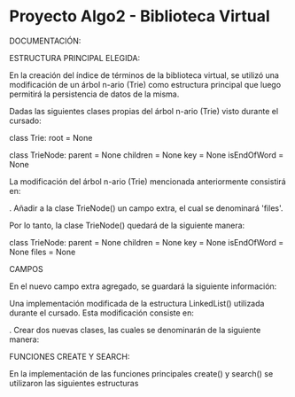 # Proyecto Algo2 - Biblioteca Virtual

DOCUMENTACIÓN:

ESTRUCTURA PRINCIPAL ELEGIDA:

En la creación del índice de términos de la biblioteca virtual, se utilizó una modificación de un árbol n-ario (Trie) como estructura principal que luego permitirá la persistencia de datos de la misma.

Dadas las siguientes clases propias del árbol n-ario (Trie) visto durante el cursado:

class Trie:
    root = None

class TrieNode:
    parent = None
    children = None
    key = None
    isEndOfWord = None

La modificación del árbol n-ario (Trie) mencionada anteriormente consistirá en:

.       Añadir a la clase TrieNode() un campo extra, el cual se denominará 'files'.

Por lo tanto, la clase TrieNode() quedará de la siguiente manera:

class TrieNode:
    parent = None
    children = None
    key = None
    isEndOfWord = None
    files = None

CAMPOS

En el nuevo campo extra agregado, se guardará la siguiente información:

Una implementación modificada de la estructura LinkedList() utilizada durante el cursado. Esta modificación consiste en:

.       Crear dos nuevas clases, las cuales se denominarán de la siguiente manera:

                


FUNCIONES CREATE Y SEARCH:

En la implementación de las funciones principales create() y search() se utilizaron las siguientes estructuras





